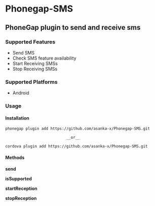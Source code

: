# Phonegap-SMS

## PhoneGap plugin to send and receive sms

### Supported Features

- Send SMS
- Check SMS feature availability
- Start Receiving SMSs
- Stop Receiving SMSs

### Supported Platforms

- Android

### Usage

#### Installation

    phonegap plugin add https://github.com/asanka-x/Phonegap-SMS.git
    
                               __or__
    
    cordova plugin add https://github.com/asanka-x/Phonegap-SMS.git
    
#### Methods

__send__

__isSupported__

__startReception__

__stopReception__



